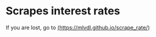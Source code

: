 # Scrapes interest rates

If you are lost, go to <a href="[url](https://mlvdl.github.io/scrape_rate/)">(https://mlvdl.github.io/scrape_rate/)</a>
